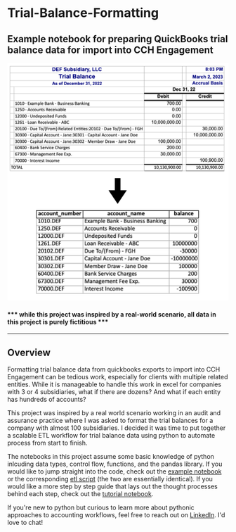 # Trial-Balance-Formatting
Example notebook for preparing QuickBooks trial balance data for import into CCH Engagement
---
![](images/tb_transform.png)
#### *** while this project was inspired by a real-world scenario, all data in this project is purely fictitious ***
---
## Overview
Formatting trial balance data from quickbooks exports to import into CCH Engagement can be tedious work, especially for clients with multiple related entities. While it is manageable  to handle this work in excel for companies with 3 or 4 subsidiaries, what if there are dozens? And what if each entity has hundreds of accounts?

This project was inspired by a real world scenario working in an audit and assurance practice where I was asked to format the trial balances for a company with almost 100 subsidiaries. I decided it was time to put together a scalable ETL workflow for trial balance data using python to automate process from start to finish. 

The notebooks in this project assume some basic knowledge of python inlcuding data types, control flow, functions, and the pandas library. If you would like to jump straight into the code, check out the [example notebook](example_notebook_tb_formatting.ipynb) or the corresponding [etl script](trial_balance_etl.py) (the two are essentially identical). If you would like a more step by step guide that lays out the thought processes behind each step, check out the [tutorial notebook](tutorial_notebook_tb_formatting.ipynb). 

If you're new to python but curious to learn more about pythonic approaches to accounting workflows, feel free to reach out on [LinkedIn](linkedin.com/in/jacxson). I'd love to chat!

